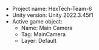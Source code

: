 <!-- UNITY CODE ASSIST INSTRUCTIONS START -->
- Project name: HexTech-Team-6
- Unity version: Unity 2022.3.45f1
- Active game object:
  - Name: Main Camera
  - Tag: MainCamera
  - Layer: Default
<!-- UNITY CODE ASSIST INSTRUCTIONS END -->